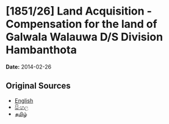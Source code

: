 # [1851/26] Land Acquisition - Compensation for the land of Galwala Walauwa D/S Division Hambanthota

**Date:** 2014-02-26

## Original Sources

- [English](https://documents.gov.lk/view/extra-gazettes/2014/2/1851-26_E.pdf)
- [සිංහල](https://documents.gov.lk/view/extra-gazettes/2014/2/1851-26_S.pdf)
- [தமிழ்](https://documents.gov.lk/view/extra-gazettes/2014/2/1851-26_T.pdf)
